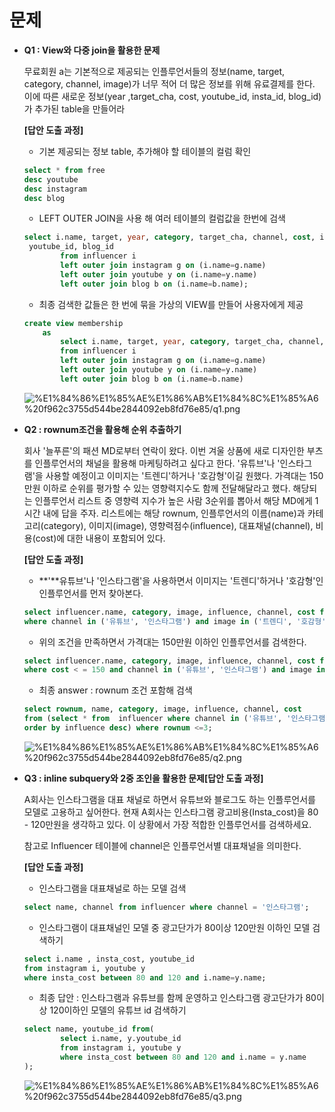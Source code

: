 # 문제

- **Q1 : View와 다중 join을 활용한 문제**

    무료회원 a는 기본적으로 제공되는 인플루언서들의 정보(name, target, category, channel, image)가 너무 적어 더 많은 정보를 위해 유료결제를 한다. 이에 따른 새로운 정보(year ,target_cha, cost, youtube_id, insta_id, blog_id)가 추가된 table을 만들어라

    **[답안 도출 과정]**

    - 기본 제공되는 정보 table, 추가해야 할 테이블의 컬럼 확인

    ```sql
    select * from free
    desc youtube
    desc instagram
    desc blog
    ```

    - LEFT OUTER JOIN을 사용 해 여러 테이블의 컬럼값을 한번에 검색

    ```sql
    select i.name, target, year, category, target_cha, channel, cost, image, insta_id,
     youtube_id, blog_id
            from influencer i
            left outer join instagram g on (i.name=g.name)
            left outer join youtube y on (i.name=y.name)
            left outer join blog b on (i.name=b.name);
    ```

    - 최종 검색한 값들은 한 번에 묶을 가상의 VIEW를 만들어 사용자에게 제공

    ```sql
    create view membership
        as
            select i.name, target, year, category, target_cha, channel, cost, image, insta_id, youtube_id, blog_id
            from influencer i
            left outer join instagram g on (i.name=g.name)
            left outer join youtube y on (i.name=y.name)
            left outer join blog b on (i.name=b.name)
    ```

    ![%E1%84%86%E1%85%AE%E1%86%AB%E1%84%8C%E1%85%A6%20f962c3755d544be2844092eb8fd76e85/q1.png](%E1%84%86%E1%85%AE%E1%86%AB%E1%84%8C%E1%85%A6%20f962c3755d544be2844092eb8fd76e85/q1.png)

- **Q2 : rownum조건을 활용해 순위 추출하기**

    회사 '늘푸른'의 패션 MD로부터 연락이 왔다. 이번 겨울 상품에 새로 디자인한 부츠를 인플루언서의 채널을 
    활용해 마케팅하려고 싶다고 한다. '유튜브'나 '인스타그램'을 사용할 예정이고 이미지는 '트렌디'하거나 '호감형'이길 원했다. 가격대는 150만원 이하로 순위를 평가할 수 있는 영향력지수도 함께 전달해달라고 했다. 
    해당되는 인플루언서 리스트 중 영향력 지수가 높은 사람 3순위를 뽑아서 해당 MD에게 1시간 내에 답을 주자. 
    리스트에는 해당 rownum, 인플루언서의 이름(name)과 카테고리(category), 이미지(image), 영향력점수(influence),  대표채널(channel), 비용(cost)에 대한 내용이 포함되어 있다.

    **[답안 도출 과정]**

    - **'**유튜브'나 '인스타그램'을 사용하면서 이미지는 '트렌디'하거나 '호감형'인 인플루언서를 먼저 찾아본다.

    ```sql
    select influencer.name, category, image, influence, channel, cost from influencer 
    where channel in ('유튜브', '인스타그램') and image in ('트렌디', '호감형');
    ```

    - 위의 조건을 만족하면서 가격대는 150만원 이하인 인플루언서를 검색한다.

    ```sql
    select influencer.name, category, image, influence, channel, cost from influencer 
    where cost < = 150 and channel in ('유튜브', '인스타그램') and image in ('트렌디', '호감형');
    ```

    - 최종 answer : rownum 조건 포함해 검색

    ```sql
    select rownum, name, category, image, influence, channel, cost
    from (select * from  influencer where channel in ('유튜브', '인스타그램') and image in ('트렌디', '호감형') and cost<= 150
    order by influence desc) where rownum <=3;
    ```

    ![%E1%84%86%E1%85%AE%E1%86%AB%E1%84%8C%E1%85%A6%20f962c3755d544be2844092eb8fd76e85/q2.png](%E1%84%86%E1%85%AE%E1%86%AB%E1%84%8C%E1%85%A6%20f962c3755d544be2844092eb8fd76e85/q2.png)

- **Q3 : inline subquery와 2중 조인을 활용한 문제[답안 도출 과정]**

    A회사는 인스타그램을 대표 채널로 하면서 유튜브와 블로그도 하는 인플루언서를 모델로 고용하고 싶어한다. 
    현재 A회사는 인스타그램 광고비용(Insta_cost)을 80 - 120만원을 생각하고 있다. 이 상황에서 가장 적합한 인플루언서를 검색하세요.   

    참고로 Influencer 테이블에 channel은 인플루언서별 대표채널을 의미한다.

    **[답안 도출 과정]**

    - 인스타그램을 대표채널로 하는 모델 검색

    ```sql
    select name, channel from influencer where channel = '인스타그램';
    ```

    - 인스타그램이 대표채널인 모델 중 광고단가가 80이상 120만원 이하인 모델 검색하기

    ```sql
    select i.name , insta_cost, youtube_id
    from instagram i, youtube y
    where insta_cost between 80 and 120 and i.name=y.name;
    ```

    - 최종 답안 : 인스타그램과 유튜브를 함께 운영하고 인스타그램 광고단가가 80이상 120이하인 모델의 유튜브 id 검색하기

    ```sql
    select name, youtube_id from(
            select i.name, y.youtube_id
            from instagram i, youtube y
            where insta_cost between 80 and 120 and i.name = y.name 
    );
    ```

    ![%E1%84%86%E1%85%AE%E1%86%AB%E1%84%8C%E1%85%A6%20f962c3755d544be2844092eb8fd76e85/q3.png](%E1%84%86%E1%85%AE%E1%86%AB%E1%84%8C%E1%85%A6%20f962c3755d544be2844092eb8fd76e85/q3.png)
